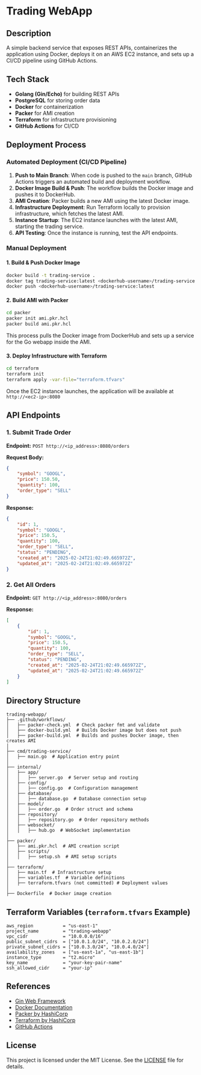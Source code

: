 # Trading WebApp

## Description
A simple backend service that exposes REST APIs, containerizes the application using Docker, deploys it on an AWS EC2 instance, and sets up a CI/CD pipeline using GitHub Actions.

## Tech Stack
- **Golang (Gin/Echo)** for building REST APIs
- **PostgreSQL** for storing order data
- **Docker** for containerization
- **Packer** for AMI creation
- **Terraform** for infrastructure provisioning
- **GitHub Actions** for CI/CD

## Deployment Process
### Automated Deployment (CI/CD Pipeline)
1. **Push to Main Branch**: When code is pushed to the `main` branch, GitHub Actions triggers an automated build and deployment workflow.
2. **Docker Image Build & Push**: The workflow builds the Docker image and pushes it to DockerHub.
3. **AMI Creation**: Packer builds a new AMI using the latest Docker image.
4. **Infrastructure Deployment**: Run Terraform locally to provision infrastructure, which fetches the latest AMI.
5. **Instance Startup**: The EC2 instance launches with the latest AMI, starting the trading service.
6. **API Testing**: Once the instance is running, test the API endpoints.

### Manual Deployment
#### 1. Build & Push Docker Image
```sh
docker build -t trading-service .
docker tag trading-service:latest <dockerhub-username>/trading-service:latest
docker push <dockerhub-username>/trading-service:latest
```

#### 2. Build AMI with Packer
```sh
cd packer
packer init ami.pkr.hcl
packer build ami.pkr.hcl
```
This process pulls the Docker image from DockerHub and sets up a service for the Go webapp inside the AMI.

#### 3. Deploy Infrastructure with Terraform
```sh
cd terraform
terraform init
terraform apply -var-file="terraform.tfvars"
```
Once the EC2 instance launches, the application will be available at `http://<ec2-ip>:8080`

## API Endpoints
### 1. Submit Trade Order
**Endpoint:** `POST http://<ip_address>:8080/orders`

**Request Body:**
```json
{
    "symbol": "GOOGL",
    "price": 150.50,
    "quantity": 100,
    "order_type": "SELL"
}
```

**Response:**
```json
{
    "id": 1,
    "symbol": "GOOGL",
    "price": 150.5,
    "quantity": 100,
    "order_type": "SELL",
    "status": "PENDING",
    "created_at": "2025-02-24T21:02:49.665972Z",
    "updated_at": "2025-02-24T21:02:49.665972Z"
}
```

### 2. Get All Orders
**Endpoint:** `GET http://<ip_address>:8080/orders`

**Response:**
```json
[
    {
        "id": 1,
        "symbol": "GOOGL",
        "price": 150.5,
        "quantity": 100,
        "order_type": "SELL",
        "status": "PENDING",
        "created_at": "2025-02-24T21:02:49.665972Z",
        "updated_at": "2025-02-24T21:02:49.665972Z"
    }
]
```

## Directory Structure
```
trading-webapp/
├── .github/workflows/
│   ├── packer-check.yml  # Check packer fmt and validate
│   ├── docker-build.yml  # Builds Docker image but does not push
│   ├── packer-build.yml  # Builds and pushes Docker image, then creates AMI
│
├── cmd/trading-service/
│   ├── main.go  # Application entry point
│
├── internal/
│   ├── app/
│   │   ├── server.go  # Server setup and routing
│   ├── config/
│   │   ├── config.go  # Configuration management
│   ├── database/
│   │   ├── database.go  # Database connection setup
│   ├── model/
│   │   ├── order.go  # Order struct and schema
│   ├── repository/
│   │   ├── repository.go  # Order repository methods
│   ├── websocket/
│   │   ├── hub.go  # WebSocket implementation
│
├── packer/
│   ├── ami.pkr.hcl  # AMI creation script
│   ├── scripts/
│   │   ├── setup.sh  # AMI setup scripts
│
├── terraform/
│   ├── main.tf  # Infrastructure setup
│   ├── variables.tf  # Variable definitions
│   ├── terraform.tfvars (not committed) # Deployment values
│
├── Dockerfile  # Docker image creation
```

## Terraform Variables (`terraform.tfvars` Example)
```hcl
aws_region           = "us-east-1"
project_name         = "trading-webapp"
vpc_cidr             = "10.0.0.0/16"
public_subnet_cidrs  = ["10.0.1.0/24", "10.0.2.0/24"]
private_subnet_cidrs = ["10.0.3.0/24", "10.0.4.0/24"]
availability_zones   = ["us-east-1a", "us-east-1b"]
instance_type        = "t2.micro"
key_name             = "your-key-pair-name"
ssh_allowed_cidr     = "your-ip"
```

## References
- [Gin Web Framework](https://gin-gonic.com/)
- [Docker Documentation](https://docs.docker.com/)
- [Packer by HashiCorp](https://www.packer.io/)
- [Terraform by HashiCorp](https://www.terraform.io/)
- [GitHub Actions](https://docs.github.com/en/actions)

## License
This project is licensed under the MIT License. See the [LICENSE](LICENSE) file for details.

